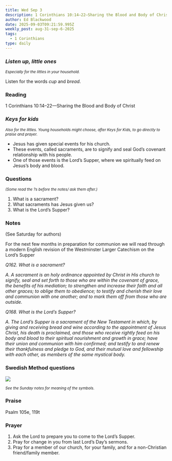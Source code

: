 ```yaml
---
title: Wed Sep 3
description: 1 Corinthians 10:14–22—Sharing the Blood and Body of Christ
author: Ed Blackwood
date: 2025-09-03T09:21:59.995Z
weekly_post: aug-31-sep-6-2025
tags:
  - 1 Corinthians
type: daily
---
```

### *Listen up, little ones*

<div><small><i>Especially for the littles in your household.</i></small></div>

Listen for the words *cup* and *bread*.

### Reading

1 Corinthians 10:14–22—Sharing the Blood and Body of Christ

### *Keys for kids*

<div><small><i>Also for the littles. Young households might choose, after Keys for Kids, to go directly to praise and prayer.</i></small></div>

* Jesus has given special events for his church.
* These events, called sacraments, are to signify and seal God’s covenant relationship with his people.
* One of those events is the Lord’s Supper, where we spiritually feed on Jesus’s body and blood.

### Questions

<div><small><i>(Some read the ?s before the notes/ ask them after.)</i></small></div>

1. What is a sacrament?
2. What sacraments has Jesus given us?
3. What is the Lord’s Supper?

### Notes

(See Saturday for authors)	

For the next few months in preparation for communion we will read through a modern English revision of the Westminster Larger Catechism on the Lord’s Supper	

*Q162. What is a sacrament?*

*A.	 A sacrament is an holy ordinance appointed by Christ in His church to signify, seal and set forth to those who are within the covenant of grace, the benefits of his mediation; to strengthen and increase their faith and all other graces; to oblige them to obedience; to testify and cherish their love and communion with one another; and to mark them off from those who are outside.*

*Q168. What is the Lord’s Supper?*

*A.	The Lord’s Supper is a sacrament of the New Testament in which, by giving and receiving bread and wine according to the appointment of Jesus Christ, his death is proclaimed, and those who receive rightly feed on his body and blood to their spiritual nourishment and growth in grace; have their union and communion with him confirmed; and testify to and renew their thankfulness and pledge to God, and their mutual love and fellowship with each other, as members of the same mystical body.*

### Swedish Method questions

![](/static/img/family_worship_study_ed-swedish_questions.png)

<div><small><i>See the Sunday notes for meaning of the symbols.</i></small></div>

### Praise

P﻿salm 105e, 119t

### Prayer

1. Ask the Lord to prepare you to come to the Lord’s Supper.
2. Pray for change in you from last Lord’s Day’s sermons.
3. Pray for a member of our church, for your family, and for a non-Christian friend/family member.